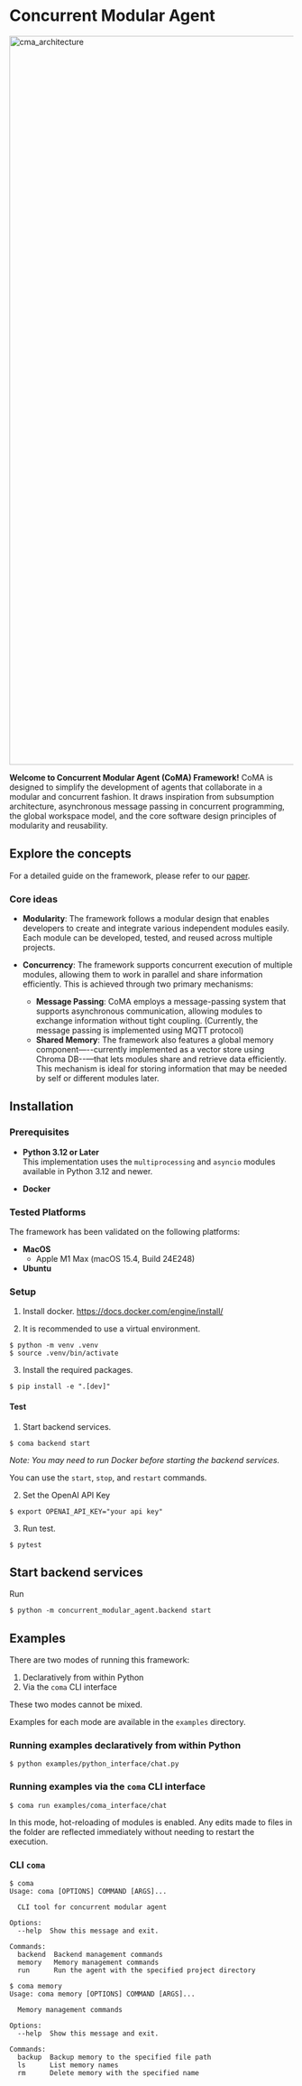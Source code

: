 # Concurrent Modular Agent
<img width="1292" alt="cma_architecture" src="https://github.com/user-attachments/assets/65129a59-c37c-4ff4-b4ca-66a33a49226f" />

**Welcome to Concurrent Modular Agent (CoMA) Framework!** 
CoMA is designed to simplify the development of agents that collaborate in a modular and concurrent fashion. It draws inspiration from subsumption architecture, asynchronous message passing in concurrent programming, the global workspace model, and the core software design principles of modularity and reusability.

## Explore the concepts
For a detailed guide on the framework, please refer to our [paper](https://arxiv.org/abs/2508.19042). 

### Core ideas
- **Modularity**: The framework follows a modular design that enables developers to create and integrate various independent modules easily. Each module can be developed, tested, and reused across multiple projects.

- **Concurrency**: The framework supports concurrent execution of multiple modules, allowing them to work in parallel and share information efficiently. This is achieved through two primary mechanisms:
    - **Message Passing**: CoMA employs a message-passing system that supports asynchronous communication, allowing modules to exchange information without tight coupling. (Currently, the message passing is implemented using MQTT protocol)
    - **Shared Memory**: The framework also features a global memory component—--currently implemented as a vector store using Chroma DB--—that lets modules share and retrieve data efficiently. This mechanism is ideal for storing information that may be needed by self or different modules later.


## Installation

### Prerequisites

- **Python 3.12 or Later**  
  This implementation uses the `multiprocessing` and `asyncio` modules available in Python 3.12 and newer.
  
- **Docker**

### Tested Platforms

The framework has been validated on the following platforms:

- **MacOS**  
  - Apple M1 Max (macOS 15.4, Build 24E248)
- **Ubuntu**

### Setup
1. Install docker. 
https://docs.docker.com/engine/install/

2. It is recommended to use a virtual environment. 
```console
$ python -m venv .venv
$ source .venv/bin/activate
```

3. Install the required packages.
```console
$ pip install -e ".[dev]"
```

#### Test
1. Start backend services.
```console
$ coma backend start
```
*Note: You may need to run Docker before starting the backend services.*

You can use the `start`, `stop`, and `restart` commands.

2. Set the OpenAI API Key
```console
$ export OPENAI_API_KEY="your api key"
```

3. Run test.
```console
$ pytest
```

## Start backend services
Run
```console 
$ python -m concurrent_modular_agent.backend start
```

## Examples

There are two modes of running this framework:

1. Declaratively from within Python
2. Via the `coma` CLI interface

These two modes cannot be mixed.

Examples for each mode are available in the `examples` directory.

### Running examples declaratively from within Python

```console
$ python examples/python_interface/chat.py
```

### Running examples via the `coma` CLI interface

```console
$ coma run examples/coma_interface/chat
```
In this mode, hot-reloading of modules is enabled.
Any edits made to files in the folder are reflected immediately without needing to restart the execution.



### CLI `coma` 

```console
$ coma
Usage: coma [OPTIONS] COMMAND [ARGS]...

  CLI tool for concurrent modular agent

Options:
  --help  Show this message and exit.

Commands:
  backend  Backend management commands
  memory   Memory management commands
  run      Run the agent with the specified project directory
```

```console
$ coma memory       
Usage: coma memory [OPTIONS] COMMAND [ARGS]...

  Memory management commands

Options:
  --help  Show this message and exit.

Commands:
  backup  Backup memory to the specified file path
  ls      List memory names
  rm      Delete memory with the specified name
```

